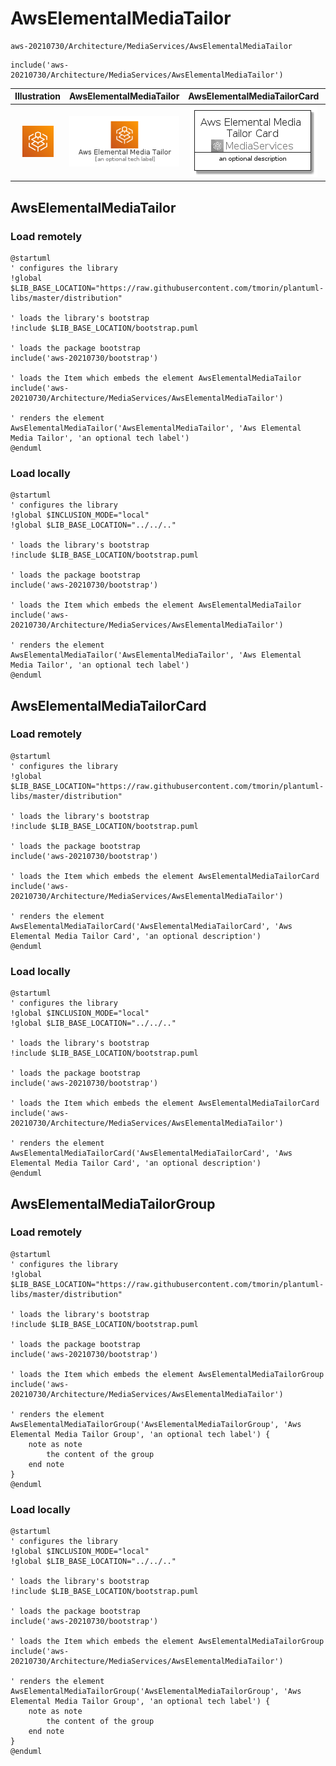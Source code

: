 # AwsElementalMediaTailor


```text
aws-20210730/Architecture/MediaServices/AwsElementalMediaTailor
```

```text
include('aws-20210730/Architecture/MediaServices/AwsElementalMediaTailor')
```



| Illustration | AwsElementalMediaTailor | AwsElementalMediaTailorCard | AwsElementalMediaTailorGroup |
| :---: | :---: | :---: | :---: |
| ![illustration for Illustration](../../../aws-20210730/Architecture/MediaServices/AwsElementalMediaTailor.png) | ![illustration for AwsElementalMediaTailor](../../../aws-20210730/Architecture/MediaServices/AwsElementalMediaTailor.Local.png) | ![illustration for AwsElementalMediaTailorCard](../../../aws-20210730/Architecture/MediaServices/AwsElementalMediaTailorCard.Local.png) | ![illustration for AwsElementalMediaTailorGroup](../../../aws-20210730/Architecture/MediaServices/AwsElementalMediaTailorGroup.Local.png) |




## AwsElementalMediaTailor

### Load remotely
```plantuml
@startuml
' configures the library
!global $LIB_BASE_LOCATION="https://raw.githubusercontent.com/tmorin/plantuml-libs/master/distribution"

' loads the library's bootstrap
!include $LIB_BASE_LOCATION/bootstrap.puml

' loads the package bootstrap
include('aws-20210730/bootstrap')

' loads the Item which embeds the element AwsElementalMediaTailor
include('aws-20210730/Architecture/MediaServices/AwsElementalMediaTailor')

' renders the element
AwsElementalMediaTailor('AwsElementalMediaTailor', 'Aws Elemental Media Tailor', 'an optional tech label')
@enduml
```

### Load locally
```plantuml
@startuml
' configures the library
!global $INCLUSION_MODE="local"
!global $LIB_BASE_LOCATION="../../.."

' loads the library's bootstrap
!include $LIB_BASE_LOCATION/bootstrap.puml

' loads the package bootstrap
include('aws-20210730/bootstrap')

' loads the Item which embeds the element AwsElementalMediaTailor
include('aws-20210730/Architecture/MediaServices/AwsElementalMediaTailor')

' renders the element
AwsElementalMediaTailor('AwsElementalMediaTailor', 'Aws Elemental Media Tailor', 'an optional tech label')
@enduml
```

## AwsElementalMediaTailorCard

### Load remotely
```plantuml
@startuml
' configures the library
!global $LIB_BASE_LOCATION="https://raw.githubusercontent.com/tmorin/plantuml-libs/master/distribution"

' loads the library's bootstrap
!include $LIB_BASE_LOCATION/bootstrap.puml

' loads the package bootstrap
include('aws-20210730/bootstrap')

' loads the Item which embeds the element AwsElementalMediaTailorCard
include('aws-20210730/Architecture/MediaServices/AwsElementalMediaTailor')

' renders the element
AwsElementalMediaTailorCard('AwsElementalMediaTailorCard', 'Aws Elemental Media Tailor Card', 'an optional description')
@enduml
```

### Load locally
```plantuml
@startuml
' configures the library
!global $INCLUSION_MODE="local"
!global $LIB_BASE_LOCATION="../../.."

' loads the library's bootstrap
!include $LIB_BASE_LOCATION/bootstrap.puml

' loads the package bootstrap
include('aws-20210730/bootstrap')

' loads the Item which embeds the element AwsElementalMediaTailorCard
include('aws-20210730/Architecture/MediaServices/AwsElementalMediaTailor')

' renders the element
AwsElementalMediaTailorCard('AwsElementalMediaTailorCard', 'Aws Elemental Media Tailor Card', 'an optional description')
@enduml
```

## AwsElementalMediaTailorGroup

### Load remotely
```plantuml
@startuml
' configures the library
!global $LIB_BASE_LOCATION="https://raw.githubusercontent.com/tmorin/plantuml-libs/master/distribution"

' loads the library's bootstrap
!include $LIB_BASE_LOCATION/bootstrap.puml

' loads the package bootstrap
include('aws-20210730/bootstrap')

' loads the Item which embeds the element AwsElementalMediaTailorGroup
include('aws-20210730/Architecture/MediaServices/AwsElementalMediaTailor')

' renders the element
AwsElementalMediaTailorGroup('AwsElementalMediaTailorGroup', 'Aws Elemental Media Tailor Group', 'an optional tech label') {
    note as note
        the content of the group
    end note
}
@enduml
```

### Load locally
```plantuml
@startuml
' configures the library
!global $INCLUSION_MODE="local"
!global $LIB_BASE_LOCATION="../../.."

' loads the library's bootstrap
!include $LIB_BASE_LOCATION/bootstrap.puml

' loads the package bootstrap
include('aws-20210730/bootstrap')

' loads the Item which embeds the element AwsElementalMediaTailorGroup
include('aws-20210730/Architecture/MediaServices/AwsElementalMediaTailor')

' renders the element
AwsElementalMediaTailorGroup('AwsElementalMediaTailorGroup', 'Aws Elemental Media Tailor Group', 'an optional tech label') {
    note as note
        the content of the group
    end note
}
@enduml
```

